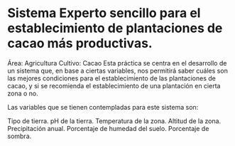 # Sistema Experto sencillo para el establecimiento de plantaciones de cacao más productivas. 

Área: Agricultura
Cultivo: Cacao
Esta práctica se centra en el desarrollo de un sistema que, en base a ciertas variables, nos permitirá saber cuáles son las mejores condiciones para el establecimiento de las plantaciones de cacao, y si se recomienda el establecimiento de una plantación en cierta zona o no.

Las variables que se tienen contempladas para este sistema son:

Tipo de tierra.
pH de la tierra.
Temperatura de la zona.
Altitud de la zona.
Precipitación anual.
Porcentaje de humedad del suelo.
Porcentaje de sombra.
